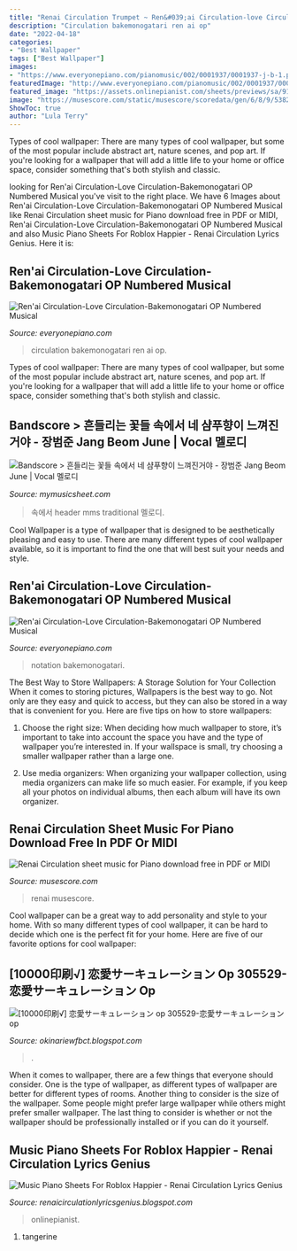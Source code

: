 ```yaml
---
title: "Renai Circulation Trumpet ~ Ren&#039;ai Circulation-love Circulation-bakemonogatari Op Numbered Musical"
description: "Circulation bakemonogatari ren ai op"
date: "2022-04-18"
categories:
- "Best Wallpaper"
tags: ["Best Wallpaper"]
images:
- "https://www.everyonepiano.com/pianomusic/002/0001937/0001937-j-b-1.png"
featuredImage: "http://www.everyonepiano.com/pianomusic/002/0001937/0001937-j-b-3.png"
featured_image: "https://assets.onlinepianist.com/sheets/previews/sa/91061/91061_2.png"
image: "https://musescore.com/static/musescore/scoredata/gen/6/8/9/5382986/39bd7ab724db7ef5f37331c9b5f60486086f1e85/score_0.png@850x1100?no-cachee=1550032012"
ShowToc: true
author: "Lula Terry"
---
```



Types of cool wallpaper:
There are many types of cool wallpaper, but some of the most popular include abstract art, nature scenes, and pop art. If you're looking for a wallpaper that will add a little life to your home or office space, consider something that's both stylish and classic.

	

		
looking for Ren&#039;ai Circulation-Love Circulation-Bakemonogatari OP Numbered Musical you've visit to the right place. We have 6 Images about Ren&#039;ai Circulation-Love Circulation-Bakemonogatari OP Numbered Musical like Renai Circulation sheet music for Piano download free in PDF or MIDI, Ren&#039;ai Circulation-Love Circulation-Bakemonogatari OP Numbered Musical and also Music Piano Sheets For Roblox Happier - Renai Circulation Lyrics Genius. Here it is:
		
    
## Ren&#039;ai Circulation-Love Circulation-Bakemonogatari OP Numbered Musical

<img loading=lazy src="http://www.everyonepiano.com/pianomusic/002/0001937/0001937-j-b-3.png" onerror="this.onerror=null;this.src='https://tse1.mm.bing.net/th?id=OIP.rCME0LoUGbK3BquwZVLSiAHaKe&amp;pid=15.1';" alt="Ren&#039;ai Circulation-Love Circulation-Bakemonogatari OP Numbered Musical">

_Source: everyonepiano.com_

>circulation bakemonogatari ren ai op. 

	

Types of cool wallpaper:
There are many types of cool wallpaper, but some of the most popular include abstract art, nature scenes, and pop art. If you're looking for a wallpaper that will add a little life to your home or office space, consider something that's both stylish and classic.

    
## Bandscore &gt; 흔들리는 꽃들 속에서 네 샴푸향이 느껴진거야 - 장범준 Jang Beom June | Vocal 멜로디

<img loading=lazy src="https://f2cdn.mymusicsheet.com/thumb/c284e79b-0d30-45e0-83e2-cfdc9811a04b-1573318324.jpg" onerror="this.onerror=null;this.src='https://tse3.mm.bing.net/th?id=OIP.z8kWle7NL8cfcJtQEvN9QAHaKe&amp;pid=15.1';" alt="Bandscore &gt; 흔들리는 꽃들 속에서 네 샴푸향이 느껴진거야 - 장범준 Jang Beom June | Vocal 멜로디">

_Source: mymusicsheet.com_

>속에서 header mms traditional 멜로디. 

	

Cool Wallpaper is a type of wallpaper that is designed to be aesthetically pleasing and easy to use. There are many different types of cool wallpaper available, so it is important to find the one that will best suit your needs and style.

    
## Ren&#039;ai Circulation-Love Circulation-Bakemonogatari OP Numbered Musical

<img loading=lazy src="https://www.everyonepiano.com/pianomusic/002/0001937/0001937-j-b-1.png" onerror="this.onerror=null;this.src='https://tse4.mm.bing.net/th?id=OIP.qjkElQKU4N2Dy3a-lqJkXQHaKe&amp;pid=15.1';" alt="Ren&#039;ai Circulation-Love Circulation-Bakemonogatari OP Numbered Musical">

_Source: everyonepiano.com_

>notation bakemonogatari. 

	

The Best Way to Store Wallpapers: A Storage Solution for Your Collection
When it comes to storing pictures, Wallpapers is the best way to go. Not only are they easy and quick to access, but they can also be stored in a way that is convenient for you. Here are five tips on how to store wallpapers:
1) Choose the right size: When deciding how much wallpaper to store, it’s important to take into account the space you have and the type of wallpaper you’re interested in. If your wallspace is small, try choosing a smaller wallpaper rather than a large one.

2) Use media organizers: When organizing your wallpaper collection, using media organizers can make life so much easier. For example, if you keep all your photos on individual albums, then each album will have its own organizer.

    
## Renai Circulation Sheet Music For Piano Download Free In PDF Or MIDI

<img loading=lazy src="https://musescore.com/static/musescore/scoredata/gen/6/8/9/5382986/39bd7ab724db7ef5f37331c9b5f60486086f1e85/score_0.png@850x1100?no-cachee=1550032012" onerror="this.onerror=null;this.src='https://tse4.mm.bing.net/th?id=OIP.iXEXVY4ygHKvJc4T5syGqAHaJl&amp;pid=15.1';" alt="Renai Circulation sheet music for Piano download free in PDF or MIDI">

_Source: musescore.com_

>renai musescore. 

	

Cool wallpaper can be a great way to add personality and style to your home. With so many different types of cool wallpaper, it can be hard to decide which one is the perfect fit for your home. Here are five of our favorite options for cool wallpaper: 

    
## [10000印刷√] 恋愛サーキュレーション Op 305529-恋愛サーキュレーション Op

<img loading=lazy src="https://storage.nana-music.com/picture/813647-1b5b218a-e026-4df4-8872-9d13944a92ac-large.png" onerror="this.onerror=null;this.src='https://tse1.mm.bing.net/th?id=OIP.al5R9_2_rYNSplZ7gjnSpgHaHa&amp;pid=15.1';" alt="[10000印刷√] 恋愛サーキュレーション op 305529-恋愛サーキュレーション op">

_Source: okinariewfbct.blogspot.com_

>. 

	

When it comes to wallpaper, there are a few things that everyone should consider. One is the type of wallpaper, as different types of wallpaper are better for different types of rooms. Another thing to consider is the size of the wallpaper. Some people might prefer large wallpaper while others might prefer smaller wallpaper. The last thing to consider is whether or not the wallpaper should be professionally installed or if you can do it yourself.

    
## Music Piano Sheets For Roblox Happier - Renai Circulation Lyrics Genius

<img loading=lazy src="https://assets.onlinepianist.com/sheets/previews/sa/91061/91061_2.png" onerror="this.onerror=null;this.src='https://tse2.mm.bing.net/th?id=OIP.LSiFrRrE_uQVoPKWUk5x0wHaKe&amp;pid=15.1';" alt="Music Piano Sheets For Roblox Happier - Renai Circulation Lyrics Genius">

_Source: renaicirculationlyricsgenius.blogspot.com_

>onlinepianist. 

	

1. tangerine 

